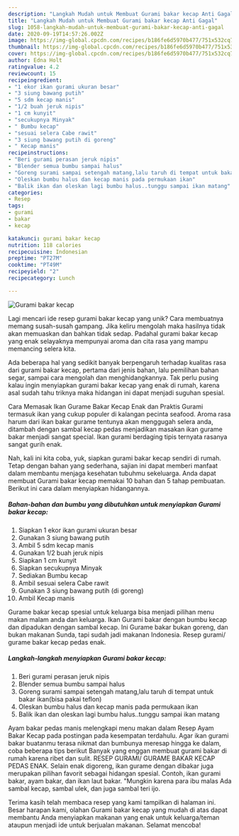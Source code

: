 ```yaml
---
description: "Langkah Mudah untuk Membuat Gurami bakar kecap Anti Gagal"
title: "Langkah Mudah untuk Membuat Gurami bakar kecap Anti Gagal"
slug: 1058-langkah-mudah-untuk-membuat-gurami-bakar-kecap-anti-gagal
date: 2020-09-19T14:57:26.002Z
image: https://img-global.cpcdn.com/recipes/b186fe6d5970b477/751x532cq70/gurami-bakar-kecap-foto-resep-utama.jpg
thumbnail: https://img-global.cpcdn.com/recipes/b186fe6d5970b477/751x532cq70/gurami-bakar-kecap-foto-resep-utama.jpg
cover: https://img-global.cpcdn.com/recipes/b186fe6d5970b477/751x532cq70/gurami-bakar-kecap-foto-resep-utama.jpg
author: Edna Holt
ratingvalue: 4.2
reviewcount: 15
recipeingredient:
- "1 ekor ikan gurami ukuran besar"
- "3 siung bawang putih"
- "5 sdm kecap manis"
- "1/2 buah jeruk nipis"
- "1 cm kunyit"
- "secukupnya Minyak"
- " Bumbu kecap"
- "sesuai selera Cabe rawit"
- "3 siung bawang putih di goreng"
- " Kecap manis"
recipeinstructions:
- "Beri gurami perasan jeruk nipis"
- "Blender semua bumbu sampai halus"
- "Goreng surami sampai setengah matang,lalu taruh di tempat untuk bakar ikan(bisa pakai teflon)"
- "Oleskan bumbu halus dan kecap manis pada permukaan ikan"
- "Balik ikan dan oleskan lagi bumbu halus..tunggu sampai ikan matang"
categories:
- Resep
tags:
- gurami
- bakar
- kecap

katakunci: gurami bakar kecap 
nutrition: 118 calories
recipecuisine: Indonesian
preptime: "PT27M"
cooktime: "PT49M"
recipeyield: "2"
recipecategory: Lunch

---
```



![Gurami bakar kecap](https://img-global.cpcdn.com/recipes/b186fe6d5970b477/751x532cq70/gurami-bakar-kecap-foto-resep-utama.jpg)

Lagi mencari ide resep gurami bakar kecap yang unik? Cara membuatnya memang susah-susah gampang. Jika keliru mengolah maka hasilnya tidak akan memuaskan dan bahkan tidak sedap. Padahal gurami bakar kecap yang enak selayaknya mempunyai aroma dan cita rasa yang mampu memancing selera kita.

Ada beberapa hal yang sedikit banyak berpengaruh terhadap kualitas rasa dari gurami bakar kecap, pertama dari jenis bahan, lalu pemilihan bahan segar, sampai cara mengolah dan menghidangkannya. Tak perlu pusing kalau ingin menyiapkan gurami bakar kecap yang enak di rumah, karena asal sudah tahu triknya maka hidangan ini dapat menjadi suguhan spesial.

Cara Memasak Ikan Gurame Bakar Kecap Enak dan Praktis Gurami termasuk ikan yang cukup populer di kalangan pecinta seafood. Aroma rasa harum dari ikan bakar gurame tentunya akan menggugah selera anda, ditambah dengan sambal kecap pedas menjadikan masakan ikan gurame bakar menjadi sangat special. Ikan gurami berdaging tipis ternyata rasanya sangat gurih enak.


Nah, kali ini kita coba, yuk, siapkan gurami bakar kecap sendiri di rumah. Tetap dengan bahan yang sederhana, sajian ini dapat memberi manfaat dalam membantu menjaga kesehatan tubuhmu sekeluarga. Anda dapat membuat Gurami bakar kecap memakai 10 bahan dan 5 tahap pembuatan. Berikut ini cara dalam menyiapkan hidangannya.

<!--inarticleads1-->

##### Bahan-bahan dan bumbu yang dibutuhkan untuk menyiapkan Gurami bakar kecap:

1. Siapkan 1 ekor ikan gurami ukuran besar
1. Gunakan 3 siung bawang putih
1. Ambil 5 sdm kecap manis
1. Gunakan 1/2 buah jeruk nipis
1. Siapkan 1 cm kunyit
1. Siapkan secukupnya Minyak
1. Sediakan  Bumbu kecap
1. Ambil sesuai selera Cabe rawit
1. Gunakan 3 siung bawang putih (di goreng)
1. Ambil  Kecap manis


Gurame bakar kecap spesial untuk keluarga bisa menjadi pilihan menu makan malam anda dan keluarga. Ikan Gurami bakar dengan bumbu kecap dan dipadukan dengan sambal kecap. Ini Gurame bakar bukan goreng, dan bukan makanan Sunda, tapi sudah jadi makanan Indonesia. Resep gurami/ gurame bakar kecap pedas enak. 

<!--inarticleads2-->

##### Langkah-langkah menyiapkan Gurami bakar kecap:

1. Beri gurami perasan jeruk nipis
1. Blender semua bumbu sampai halus
1. Goreng surami sampai setengah matang,lalu taruh di tempat untuk bakar ikan(bisa pakai teflon)
1. Oleskan bumbu halus dan kecap manis pada permukaan ikan
1. Balik ikan dan oleskan lagi bumbu halus..tunggu sampai ikan matang


Ayam bakar pedas manis melengkapi menu makan dalam Resep Ayam Bakar Kecap pada postingan pada kesempatan terdahulu. Agar ikan gurami bakar buatanmu terasa nikmat dan bumbunya meresap hingga ke dalam, coba beberapa tips berikut Banyak yang enggan membuat gurami bakar di rumah karena ribet dan sulit. RESEP GURAMI/ GURAME BAKAR KECAP PEDAS ENAK. Selain enak digoreng, ikan gurame dengan dibakar juga merupakan pilihan favorit sebagai hidangan spesial. Contoh, ikan gurami bakar, ayam bakar, dan ikan laut bakar. &#34;Mungkin karena para ibu malas Ada sambal kecap, sambal ulek, dan juga sambal teri ijo. 

Terima kasih telah membaca resep yang kami tampilkan di halaman ini. Besar harapan kami, olahan Gurami bakar kecap yang mudah di atas dapat membantu Anda menyiapkan makanan yang enak untuk keluarga/teman ataupun menjadi ide untuk berjualan makanan. Selamat mencoba!
